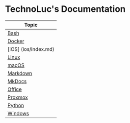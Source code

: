 # TechnoLuc's Documentation


| Topic                          |
|--------------------------------|
| [Bash](bash/index.md)          |
| [Docker](docker/index.md)      |
| [iOS] (ios/index.md)           |
| [Linux](linux/index.md)        |
| [macOS](macos/index.md)        |
| [Markdown](markdown/index.md)  |
| [MkDocs](mkdocs/index.md)      |
| [Office](office/index.md)      |
| [Proxmox](proxmox/index.md)    |
| [Python](python/index.md)      |
| [Windows](windows/index.md)    |

